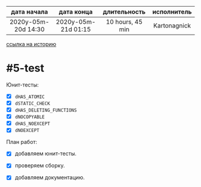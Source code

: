 
| дата начала         |     дата конца      |   длительность   | исполнитель  |  
|:-------------------:|:-------------------:|:----------------:|:------------:|  
| 2020y-05m-20d 14:30 | 2020y-05m-21d 01:15 | 10 hours, 45 min | Kartonagnick |  

[ссылка на историю](../history.md/#v002)  

#5-test
=======

Юнит-тесты:  
  - [x] `dHAS_ATOMIC`  
  - [x] `dSTATIC_CHECK`  
  - [x] `dHAS_DELETING_FUNCTIONS`  
  - [x] `dNOCOPYABLE`  
  - [x] `dHAS_NOEXCEPT`  
  - [x] `dNOEXCEPT`  

План работ:  
  - [x] добавляем юнит-тесты.  
  - [x] проверяем сборку.  
  - [x] добавляем документацию.  

